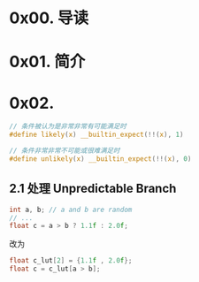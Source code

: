 # 0x00. 导读

# 0x01. 简介

# 0x02. 

```c
// 条件被认为是非常非常有可能满足时
#define likely(x) __builtin_expect(!!(x), 1)

// 条件非常非常不可能或很难满足时
#define unlikely(x) __builtin_expect(!!(x), 0)
```

## 2.1 处理 Unpredictable Branch

```c
int a, b; // a and b are random
// ...
float c = a > b ? 1.1f : 2.0f;
```

改为

```c
float c_lut[2] = {1.1f , 2.0f};
float c = c_lut[a > b];
```